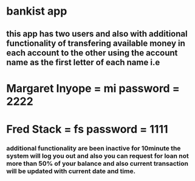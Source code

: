# bankist app

##  this app has two users and also with additional functionality of transfering available money in each account to the other using the account name as the first letter of each name i.e 

# Margaret Inyope = mi password = 2222
# Fred Stack = fs password = 1111

### additional functionality are been inactive for 10minute the system will log you out and also you can request for loan not more than 50% of your balance and also current transaction will be updated with  current date and time.